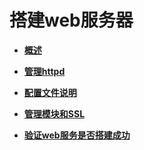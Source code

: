 # 搭建web服务器<a name="ZH-CN_TOPIC_0184750004"></a>

-   **[概述](概述-3.md)**  

-   **[管理httpd](管理httpd.md)**  

-   **[配置文件说明](配置文件说明.md)**  

-   **[管理模块和SSL](管理模块和SSL.md)**  

-   **[验证web服务是否搭建成功](验证web服务是否搭建成功.md)**  


